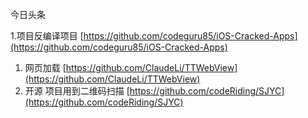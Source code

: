 今日头条

1.项目反编译项目 [https://github.com/codeguru85/iOS-Cracked-Apps](https://github.com/codeguru85/iOS-Cracked-Apps)

1. 网页加载 [https://github.com/ClaudeLi/TTWebView](https://github.com/ClaudeLi/TTWebView)
2. 开源 项目用到二维码扫描 [https://github.com/codeRiding/SJYC](https://github.com/codeRiding/SJYC)